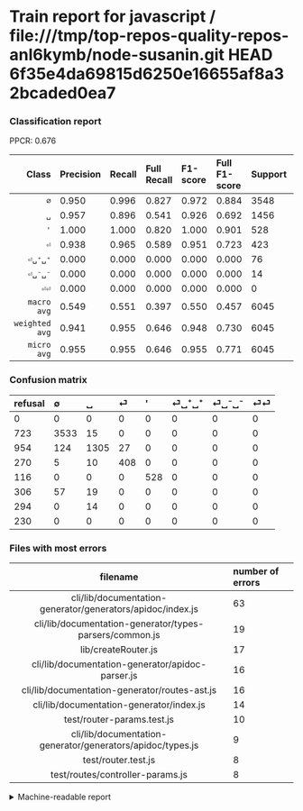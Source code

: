 # Train report for javascript / file:///tmp/top-repos-quality-repos-anl6kymb/node-susanin.git HEAD 6f35e4da69815d6250e16655af8a32bcaded0ea7

### Classification report

PPCR: 0.676

| Class | Precision | Recall | Full Recall | F1-score | Full F1-score | Support | Full Support | PPCR |
|------:|:----------|:-------|:------------|:---------|:---------|:--------|:-------------|:-----|
| `∅` | 0.950| 0.996| 0.827| 0.972| 0.884| 3548| 4271| 0.831 |
| `␣` | 0.957| 0.896| 0.541| 0.926| 0.692| 1456| 2410| 0.604 |
| `'` | 1.000| 1.000| 0.820| 1.000| 0.901| 528| 644| 0.820 |
| `⏎` | 0.938| 0.965| 0.589| 0.951| 0.723| 423| 693| 0.610 |
| `⏎␣⁺␣⁺` | 0.000| 0.000| 0.000| 0.000| 0.000| 76| 382| 0.199 |
| `⏎␣⁻␣⁻` | 0.000| 0.000| 0.000| 0.000| 0.000| 14| 308| 0.045 |
| `⏎⏎` | 0.000| 0.000| 0.000| 0.000| 0.000| 0| 230| 0.000 |
| `macro avg` | 0.549| 0.551| 0.397| 0.550| 0.457| 6045| 8938| 0.676 |
| `weighted avg` | 0.941| 0.955| 0.646| 0.948| 0.730| 6045| 8938| 0.676 |
| `micro avg` | 0.955| 0.955| 0.646| 0.955| 0.771| 6045| 8938| 0.676 |

### Confusion matrix

|refusal|  ∅| ␣| ⏎| '| ⏎␣⁺␣⁺| ⏎␣⁻␣⁻| ⏎⏎| 
|:---|:---|:---|:---|:---|:---|:---|:---|
|0 |0 |0 |0 |0 |0 |0 |0 |
|723 |3533 |15 |0 |0 |0 |0 |0 |
|954 |124 |1305 |27 |0 |0 |0 |0 |
|270 |5 |10 |408 |0 |0 |0 |0 |
|116 |0 |0 |0 |528 |0 |0 |0 |
|306 |57 |19 |0 |0 |0 |0 |0 |
|294 |0 |14 |0 |0 |0 |0 |0 |
|230 |0 |0 |0 |0 |0 |0 |0 |

### Files with most errors

| filename | number of errors|
|:----:|:-----|
| cli/lib/documentation-generator/generators/apidoc/index.js | 63 |
| cli/lib/documentation-generator/types-parsers/common.js | 19 |
| lib/createRouter.js | 17 |
| cli/lib/documentation-generator/apidoc-parser.js | 16 |
| cli/lib/documentation-generator/routes-ast.js | 16 |
| cli/lib/documentation-generator/index.js | 14 |
| test/router-params.test.js | 10 |
| cli/lib/documentation-generator/generators/apidoc/types.js | 9 |
| test/router.test.js | 8 |
| test/routes/controller-params.js | 8 |

<details>
    <summary>Machine-readable report</summary>
```json
{
  "cl_report": {"\u0027": {"f1-score": 1.0, "precision": 1.0, "recall": 1.0, "support": 528}, "macro avg": {"f1-score": 0.5498928433557431, "precision": 0.5493377712170109, "recall": 0.5509432117069709, "support": 6045}, "micro avg": {"f1-score": 0.9551695616211745, "precision": 0.9551695616211745, "recall": 0.9551695616211745, "support": 6045}, "weighted avg": {"f1-score": 0.9475948843282971, "precision": 0.9411645458697776, "recall": 0.9551695616211745, "support": 6045}, "\u2205": {"f1-score": 0.9723407183156737, "precision": 0.9499865555256789, "recall": 0.9957722660653889, "support": 3548}, "\u23ce": {"f1-score": 0.951048951048951, "precision": 0.9379310344827586, "recall": 0.9645390070921985, "support": 423}, "\u23ce\u23ce": {"f1-score": 0.0, "precision": 0.0, "recall": 0.0, "support": 0}, "\u23ce\u2423\u207a\u2423\u207a": {"f1-score": 0.0, "precision": 0.0, "recall": 0.0, "support": 76}, "\u23ce\u2423\u207b\u2423\u207b": {"f1-score": 0.0, "precision": 0.0, "recall": 0.0, "support": 14}, "\u2423": {"f1-score": 0.9258602341255765, "precision": 0.9574468085106383, "recall": 0.8962912087912088, "support": 1456}},
  "cl_report_full": {"\u0027": {"f1-score": 0.9010238907849829, "precision": 1.0, "recall": 0.8198757763975155, "support": 644}, "macro avg": {"f1-score": 0.45722011611128305, "precision": 0.5493377712170109, "recall": 0.3967601263181716, "support": 8938}, "micro avg": {"f1-score": 0.7707401721951544, "precision": 0.9551695616211745, "recall": 0.6460058178563437, "support": 8938}, "weighted avg": {"f1-score": 0.7301180961222198, "precision": 0.8568835974555119, "recall": 0.6460058178563437, "support": 8938}, "\u2205": {"f1-score": 0.8843554443053817, "precision": 0.9499865555256789, "recall": 0.8272067431514868, "support": 4271}, "\u23ce": {"f1-score": 0.7234042553191489, "precision": 0.9379310344827586, "recall": 0.5887445887445888, "support": 693}, "\u23ce\u23ce": {"f1-score": 0.0, "precision": 0.0, "recall": 0.0, "support": 230}, "\u23ce\u2423\u207a\u2423\u207a": {"f1-score": 0.0, "precision": 0.0, "recall": 0.0, "support": 382}, "\u23ce\u2423\u207b\u2423\u207b": {"f1-score": 0.0, "precision": 0.0, "recall": 0.0, "support": 308}, "\u2423": {"f1-score": 0.6917572223694674, "precision": 0.9574468085106383, "recall": 0.5414937759336099, "support": 2410}},
  "ppcr": 0.6763257999552472
}
```
</details>
